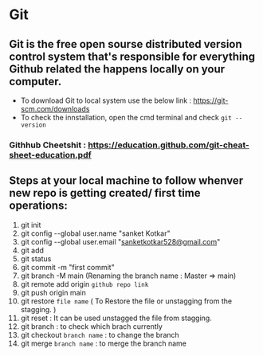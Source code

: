 # Git

## Git is the free open sourse distributed version control system that's responsible for everything Github related the happens locally on your computer.

  - To download Git to local system use the below link : https://git-scm.com/downloads
  - To check the innstallation, open the cmd terminal and check `git --version`

### Githhub Cheetshit : https://education.github.com/git-cheat-sheet-education.pdf

## Steps at your local machine to follow whenver new repo is getting created/ first time operations:
1. git init
2. git config --global user.name "sanket Kotkar"
3. git config --global user.email "sanketkotkar528@gmail.com"
4. git add
5. git status
6. git commit -m "first commit"
7. git branch -M main (Renaming the branch name : Master => main)
8. git remote add origin `github repo link`
9. git push origin main
10. git restore `file name` ( To Restore the file or unstagging from the stagging. ) 
11. git reset : It can be used unstagged the file from stagging.
12. git branch : to check which  brach currently
13. git checkout  `branch name` : to change the branch
14. git merge `branch name` : to merge the branch name
